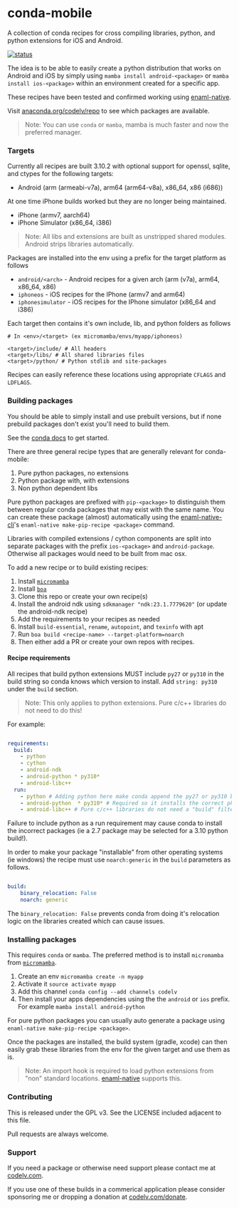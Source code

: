 # conda-mobile

A collection of conda recipes for cross compiling libraries, python, and
python extensions for iOS and Android.

[![status](https://github.com/codelv/conda-mobile/actions/workflows/ci.yml/badge.svg)](https://github.com/codelv/conda-mobile/actions)

The idea is to be able to easily create a python distribution that works on
Android and iOS by simply using `mamba install android-<package>` or
`mamba install ios-<package>` within an environment created for a specific app.

These recipes have been tested and confirmed working using
[enaml-native](https://github.com/codelv/enaml-native).

Visit [anaconda.org/codelv/repo](https://anaconda.org/codelv/repo) to see which
packages are available.

> Note: You can use `conda` or `mamba`, mamba is much faster and now the
preferred manager.


### Targets

Currently all recipes are built 3.10.2 with optional support for
openssl, sqlite, and ctypes for the following targets:

- Android (arm (armeabi-v7a), arm64 (arm64-v8a), x86_64, x86 (i686))

At one time iPhone builds worked but they are no longer being maintained.

- iPhone (armv7, aarch64)
- iPhone Simulator (x86_64, i386)

> Note: All libs and extensions are built as unstripped shared modules.
>Android strips libraries automatically.

Packages are installed into the env using a prefix for the target platform as follows

- `android/<arch>` - Android recipes for a given arch (arm (v7a), arm64, x86_64, x86)
- `iphoneos` - iOS recipes for the IPhone (armv7 and arm64)
- `iphonesimulator` - iOS recipes for the IPhone simulator (x86_64 and i386)



Each target then contains it's own include, lib, and python folders as follows

```
# In <env>/<target> (ex micromamba/envs/myapp/iphoneos)

<target>/include/ # All headers
<target>/libs/ # All shared libraries files
<target>/python/ # Python stdlib and site-packages

```

Recipes can easily reference these locations using appropriate `CFLAGS` and `LDFLAGS`.

### Building packages

You should be able to simply install and use prebuilt versions, but if none
prebuild packages don't exist you'll need to build them.

See the [conda docs](https://conda.io/docs/user-guide/tasks/build-packages/index.html)
to get started.

There are three general recipe types that are generally relevant for conda-mobile:

 1. Pure python packages, no extensions
 2. Python package with, with extensions
 3. Non python dependent libs


Pure python packages are prefixed with `pip-<package>` to distinguish them between regular
conda packages that may exist with the same name. You can create these package (almost)
automatically using the [enaml-native-cli](https://github.com/codelv/enaml-native-cli)'s
`enaml-native make-pip-recipe <package>` command.

Libraries with compiled extensions / cython components are split  into separate packages with
the prefix `ios-<package>` and `android-package`. Otherwise all packages would need to be
built from mac osx.

To add a new recipe or to build existing recipes:

1. Install [`micromamba`](https://github.com/mamba-org/mamba#micromamba)
2. Install [`boa`](https://github.com/mamba-org/boa)
3. Clone this repo or create your own recipe(s)
4. Install the android ndk using `sdkmanager "ndk:23.1.7779620"` (or update the android-ndk recipe)
5. Add the requirements to your recipes as needed
6. Install `build-essential`,  `rename`, `autopoint`, and `texinfo` with apt
7. Run `boa build <recipe-name> --target-platform=noarch`
8. Then either add a PR or create your own repos with recipes.


#### Recipe requirements

All recipes that build python extensions MUST include `py27` or `py310` in the
build string so conda knows which version to install. Add
`string: py310` under the `build` section.

> Note: This only applies to python extensions. Pure c/c++ libraries do not need to do this!

For example:

```yaml

requirements:
  build:
    - python
    - cython
    - android-ndk
    - android-python * py310*
    - android-libc++
  run:
    - python # Adding python here make conda append the py27 or py310 build string
    - android-python  * py310* # Required so it installs the correct pkg for the py version
    - android-libc++ # Pure c/c++ libraries do not need a "build" filter

```

Failure to include python as a run requirement may cause conda to install the incorrect
packages (ie a 2.7 package may be selected for a 3.10 python build!).

In order to make your package "installable" from other operating systems (ie windows) the
recipe must use `noarch:generic` in the `build` parameters as follows.

```yaml

build:
    binary_relocation: False
    noarch: generic

```

The `binary_relocation: False` prevents conda from doing it's relocation logic on the
libraries created which can cause issues.


### Installing packages

This requires `conda` or `mamba`. The preferred method is to install `micromamba` from
[`micromamba`](https://github.com/mamba-org/mamba#micromamba).

1. Create an env `micromamba create -n myapp`
2. Activate it `source activate myapp`
3. Add this channel `conda config --add channels codelv`
4. Then install your apps dependencies using the the `android` or `ios` prefix.
For example `mamba install android-python`


For pure python packages you can usually auto generate a package using
`enaml-native make-pip-recipe <package>`.

Once the packages are installed, the build system (gradle, xcode) can then easily grab
these libraries from the env for the given target and use them as is.

> Note: An import hook is required to load python extensions from "non" standard locations.
[enaml-native](https://github.com/codelv/enaml-native) supports this.


### Contributing

This is released under the GPL v3. See the LICENSE included adjacent to this file.

Pull requests are always welcome.


### Support

If you need a package or otherwise need support please contact me at [codelv.com](https://codelv.com/contact).

If you use one of these builds in a commerical application please consider
sponsoring me or dropping a donation at [codelv.com/donate](https://codelv.com/donate).
